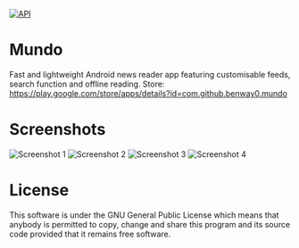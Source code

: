[![API](https://img.shields.io/badge/API-16%2B-brightgreen.svg?style=flat)](https://android-arsenal.com/api?level=16)

# Mundo
Fast and lightweight Android news reader app featuring customisable feeds, search function and offline reading.
Store: https://play.google.com/store/apps/details?id=com.github.benway0.mundo

# Screenshots
![Screenshot 1](https://lh3.googleusercontent.com/-RSrLqsq5Y5C8-MGeSJ_Wg7PQGZVapGn2koGzyZkcG2kJT-QMm4pOu49CF1QzUMBUdk=h310) ![Screenshot 2](https://lh3.googleusercontent.com/lcOrKocHLCQ3LNtlLiFXTejDZDxqpJyNRVTI111s03gXzNl2yMMw2p-tEyhDWLVdWw=h310) ![Screenshot 3](https://lh3.googleusercontent.com/H2ezzFMcPhJDNaGN2-Vhiv9bW6D0AMVV6-esI4OiDRCwmJJGwoqhkJst2hmKZUBGJMg=h310) ![Screenshot 4](https://lh3.googleusercontent.com/VFp5PIOjvUaQrEvcmDGyeu7QDWLgxPL7Fj1SGOI6LxKKqVVNHIjKtNHParafgdizPoM=h310)

# License
This software is under the GNU General Public License which means that anybody is permitted to copy, change and share this program and its source code provided that it remains free software.
